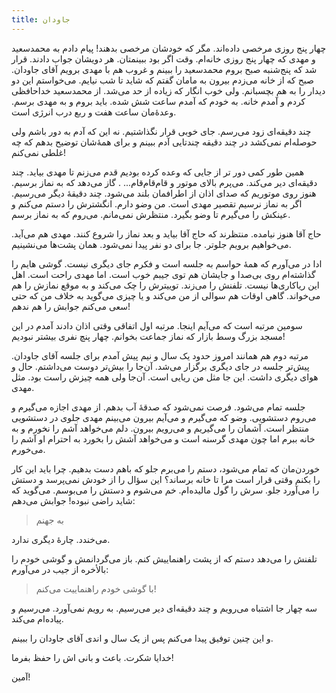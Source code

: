 ```yaml
---
title: جاودان
---
```

چهار پنج روزی مرخصی داده‌اند. مگر که خودشان مرخصی بدهند! پیام دادم به محمدسعید و مهدی که چهار پنج روزی خانه‌ام. وقت اگر بود ببینمتان. هر دویشان جواب دادند. قرار شد که پنج‌شنبه صبح بروم محمدسعید را ببینم و غروب هم با مهدی برویم آقای جاودان. صبح که از خانه می‌زدم بیرون به مامان گفتم که شاید تا شب نیایم. می‌خواستم این دو دیدار را به هم بچسبانم. ولی خوب انگار که زیاده از حد می‌شد. از محمدسعید خداحافظی کردم و آمدم خانه. به خودم که آمدم ساعت شش شده. باید بروم و به مهدی برسم. وعدهٔ‌مان ساعت هفت و ربع درب انرژی است.

چند دقیقه‌ای زود می‌رسم. جای خوبی قرار نگذاشتیم. نه این که آدم به دور باشم ولی حوصله‌ام نمی‌کشد در چند دقیقه چندتایی آدم ببینم و برای همهٔ‌شان توضیح بدهم که چه غلطی نمی‌کنم!

همین طور کمی دور تر از جایی که وعده‌ کرده بودیم قدم می‌زنم تا مهدی بیاید. چند دقیقه‌ای دیر می‌کند. می‌پرم بالای موتور و قام‌قام‌قام... . گاز می‌دهد که به نماز برسیم. هنوز روی موتوریم که صدای اذان از اطرافمان بلند می‌شود. چند دقیقهٔ دیگر می‌رسیم. اگر به نماز نرسیم تقصیر مهدی است. من وضو دارم. انگشترش را دستم می‌کنم و عینکش را می‌گیرم تا وضو بگیرد. منتظرش نمی‌مانم. می‌روم که به نماز برسم.

حاج آقا هنوز نیامده. منتظرند که حاج آقا بیاید و بعد نماز را شروع کنند. مهدی هم می‌آید. می‌خواهیم برویم جلوتر. جا برای دو نفر پیدا نمی‌شود. همان پشت‌ها می‌نشینیم.

ادا در می‌آورم که همهٔ حواسم به جلسه است و فکرم جای دیگری نیست. گوشی هایم را گذاشته‌ام روی بی‌صدا و  جایشان هم توی جیبم خوب است. اما مهدی راحت است. اهل این ریاکاری‌ها نیست. تلفنش را می‌زند. توییترش را چک می‌کند و به موقع نمازش را هم می‌خواند. گاهی اوقات هم سوالی از من می‌کند و یا چیزی می‌گوید به خلاف من که حتی سعی می‌کنم جوابش را هم ندهم!

سومین مرتبه است که می‌آیم اینجا. مرتبه اول اتفاقی وقتی اذان دادند آمدم در این مسجد بزرگ وسط بازار که نماز جماعت بخوانم. چهار پنچ نفری بیشتر نبودیم!

مرتبه دوم هم همانند امروز حدود یک سال و نیم پیش آمدم برای جلسه آقای جاودان. پیش‌تر جلسه‌ در جای دیگری برگزار می‌شد. آن‌جا را بیش‌تر دوست می‌داشتم. حال و هوای دیگری داشت. این جا مثل من ریایی است. آن‌جا ولی همه چیزش راست بود. مثل مهدی.

جلسه تمام می‌شود. فرصت نمی‌شود که صدقهٔ آب بدهم. از مهدی اجازه می‌گیرم و می‌روم دستشویی. وضو که می‌گیرم و می‌آیم بیرون می‌بینم مهدی جلوی در دستشویی منتظر است. آشمان را می‌گیریم و می‌رویم بیرون. دلم می‌خواهد آشم را نخورم و  به خانه ببرم اما چون مهدی گرسنه است و می‌خواهد آشش را بخورد به احترام او آشم را می‌خورم.

خوردن‌‌مان که تمام می‌شود،  دستم را می‌برم جلو که باهم دست بدهیم. چرا باید این کار را بکنم وقتی قرار است مرا تا خانه برساند؟ این سؤال را از خودش نمی‌پرسد و دستش را می‌آورد جلو. سرش را گول مالیده‌ام. خم می‌شوم و دستش را می‌بوسم. می‌گوید که شاید راضی نبوده! جوابش می‌دهم:

> به جهنم

می‌خندد. چارهٔ دیگری ندارد.

تلفنش را می‌دهد دستم که از پشت راهنماییش کنم. باز می‌گردانمش و گوشی خودم را بالأخره از جیب در می‌آورم:

> با گوشی خودم راهنماییت می‌کنم!

سه چهار جا اشتباه می‌رویم و چند دقیقه‌ای دیر می‌رسیم. به رویم نمی‌آورد. می‌رسیم و پیاده‌ام می‌کند.

و این چنین توفیق پیدا می‌کنم پس از یک سال و اندی آقای جاودان را ببینم. 

خدایا شکرت. باعث و بانی اش را حفظ بفرما! 

آمین!